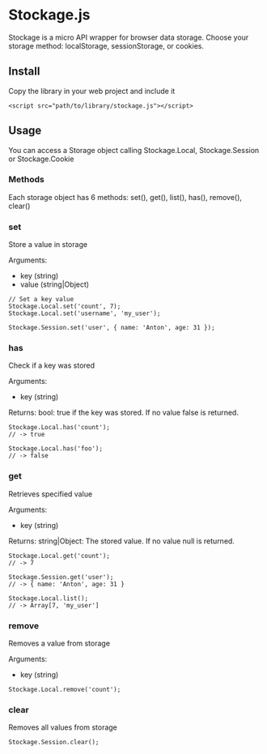 # Stockage.js

Stockage is a micro API wrapper for browser data storage. 
Choose your storage method: localStorage, sessionStorage, or cookies.

## Install

Copy the library in your web project and include it  

```
<script src="path/to/library/stockage.js"></script>
```

## Usage

You can access a Storage object calling Stockage.Local, Stockage.Session or Stockage.Cookie 

### Methods

Each storage object has 6 methods: set(), get(), list(), has(), remove(), clear()

### set

Store a value in storage

Arguments:
 - key (string)
 - value (string|Object)

```
// Set a key value
Stockage.Local.set('count', 7);
Stockage.Local.set('username', 'my_user');

Stockage.Session.set('user', { name: 'Anton', age: 31 });
```

### has

Check if a key was stored

Arguments:
 - key (string)

Returns:
bool: true if the key was stored. If no value false is returned.

```
Stockage.Local.has('count'); 
// -> true

Stockage.Local.has('foo'); 
// -> false

```

### get

Retrieves specified value

Arguments:
 - key (string)

Returns:
string|Object: The stored value. If no value null is returned.

```
Stockage.Local.get('count'); 
// -> 7 

Stockage.Session.get('user'); 
// -> { name: 'Anton', age: 31 }

Stockage.Local.list();
// -> Array[7, 'my_user']
```

### remove

Removes a value from storage

Arguments:
 - key (string)

```
Stockage.Local.remove('count');
```

### clear

Removes all values from storage

```
Stockage.Session.clear();
```

